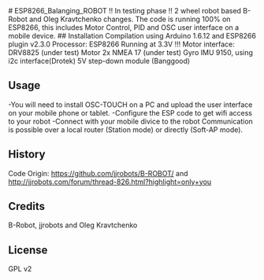 <snippet>
  <content>
# ESP8266_Balanging_ROBOT
!! In testing phase !!
2 wheel robot based B-Robot and Oleg Kravtchenko changes. The code is running 100% on ESP8266, this includes Motor Control, PID and OSC user interface on a mobile device.
## Installation
Compilation using Arduino 1.6.12 and ESP8266 plugin v2.3.0
Processor: ESP8266 Running at 3.3V !!!
Motor interface: DRV8825 (under test)
Motor 2x NMEA 17 (under test)
Gyro IMU 9150, using i2c interface(Drotek)
5V step-down module (Banggood)

## Usage
-You will need to install OSC-TOUCH on a PC and upload the user interface on your mobile phone or tablet.
-Configure the ESP code to get wifi access to your robot
-Connect with your mobile divice to the robot
Communication is possible over a local router (Station mode) or directly (Soft-AP mode).


## History
Code Origin:
https://github.com/jjrobots/B-ROBOT/ and 
http://jjrobots.com/forum/thread-826.html?highlight=only+you


## Credits
B-Robot, jjrobots and Oleg Kravtchenko
## License
GPL v2
</content>
</snippet>
